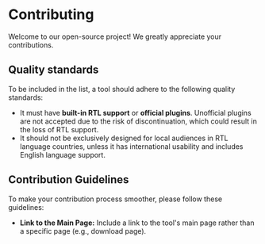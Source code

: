 # Contributing
Welcome to our open-source project! We greatly appreciate your contributions.

## Quality standards
To be included in the list, a tool should adhere to the following quality standards:

- It must have **built-in RTL support** or **official plugins**. Unofficial plugins are not accepted due to the risk of discontinuation, which could result in the loss of RTL support.
- It should not be exclusively designed for local audiences in RTL language countries, unless it has international usability and includes English language support.

## Contribution Guidelines
To make your contribution process smoother, please follow these guidelines:
- **Link to the Main Page:** Include a link to the tool's main page rather than a specific page (e.g., download page).

